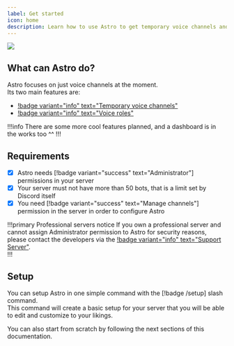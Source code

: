 ```yaml
---
label: Get started
icon: home
description: Learn how to use Astro to get temporary voice channels and voice roles in your server!
---
```

![](https://astro-bot.space/discovery-banner.png)

## What can Astro do?
Astro focuses on just voice channels at the moment.  
Its two main features are:
- [!badge variant="info" text="Temporary voice channels"](temporary-voice-channels/index.md)
- [!badge variant="info" text="Voice roles"](voice-roles.md)

!!!info
There are some more cool features planned, and a dashboard is in the works too ^^
!!!
## Requirements
- [x] Astro needs [!badge variant="success" text="Administrator"] permissions in your server  
- [x] Your server must not have more than 50 bots, that is a limit set by Discord itself
- [x] You need [!badge variant="success" text="Manage channels"] permission in the server in order to configure Astro

!!!primary Professional servers notice
If you own a professional server and cannot assign Administrator permission to Astro for security reasons, please contact the developers via the [!badge variant="info" text="Support Server"](https://astro-bot.space/support).  
!!!

## Setup
You can setup Astro in one simple command with the [!badge /setup] slash command.  
This command will create a basic setup for your server that you will be able to edit and customize to your likings.  

You can also start from scratch by following the next sections of this documentation.
